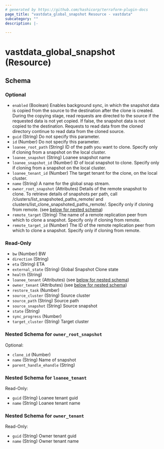 ```yaml
---
# generated by https://github.com/hashicorp/terraform-plugin-docs
page_title: "vastdata_global_snapshot Resource - vastdata"
subcategory: ""
description: |-
  
---
```


# vastdata_global_snapshot (Resource)





<!-- schema generated by tfplugindocs -->
## Schema

### Optional

- `enabled` (Boolean) Enables background sync, in which the snapshot data is copied from the source to the destination after the clone is created. During the copying stage, read requests are directed to the source if the requested data is not yet copied. If false, the snapshot data is not copied to the destination. Requests to read data from the cloned directory continue to read data from the cloned source.
- `guid` (String) Do not specify this parameter.
- `id` (Number) Do not specify this parameter.
- `loanee_root_path` (String) ID of the path you want to clone. Specify only if cloning from a snapshot on the local cluster.
- `loanee_snapshot` (String) Loanee snapshot name
- `loanee_snapshot_id` (Number) ID of local snapshot to clone. Specify only if cloning from a snapshot on the local cluster.
- `loanee_tenant_id` (Number) The target tenant for the clone, on the local cluster.
- `name` (String) A name for the global snap stream.
- `owner_root_snapshot` (Attributes) Details of the remote snapshot to clone. To retrieve details of snapshots per path, call /clusters/list_snapshoted_paths_remote/ and clusters/list_clone_snapshoted_paths_remote/. Specify only if cloning from remote. (see [below for nested schema](#nestedatt--owner_root_snapshot))
- `remote_target` (String) The name of a remote replication peer from which to clone a snapshot. Specify only if cloning from remote.
- `remote_target_id` (Number) The ID of the remote replication peer from which to clone a snapshot. Specify only if cloning from remote.

### Read-Only

- `bw` (Number) BW
- `direction` (String)
- `eta` (String) ETA
- `external_state` (String) Global Snapshot Clone state
- `health` (String)
- `loanee_tenant` (Attributes) (see [below for nested schema](#nestedatt--loanee_tenant))
- `owner_tenant` (Attributes) (see [below for nested schema](#nestedatt--owner_tenant))
- `restore_task` (Number)
- `source_cluster` (String) Source cluster
- `source_path` (String) Source path
- `source_snapshot` (String) Source snapshot
- `state` (String)
- `sync_progress` (Number)
- `target_cluster` (String) Target cluster

<a id="nestedatt--owner_root_snapshot"></a>
### Nested Schema for `owner_root_snapshot`

Optional:

- `clone_id` (Number)
- `name` (String) Name of snapshot
- `parent_handle_ehandle` (String)


<a id="nestedatt--loanee_tenant"></a>
### Nested Schema for `loanee_tenant`

Read-Only:

- `guid` (String) Loanee tenant guid
- `name` (String) Loanee tenant name


<a id="nestedatt--owner_tenant"></a>
### Nested Schema for `owner_tenant`

Read-Only:

- `guid` (String) Owner tenant guid
- `name` (String) Owner tenant name
